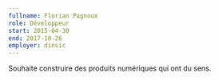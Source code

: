 ```yaml
---
fullname: Florian Pagnoux
role: Développeur
start: 2015-04-30
end: 2017-10-26
employer: dinsic
---
```


Souhaite construire des produits numériques qui ont du sens.
